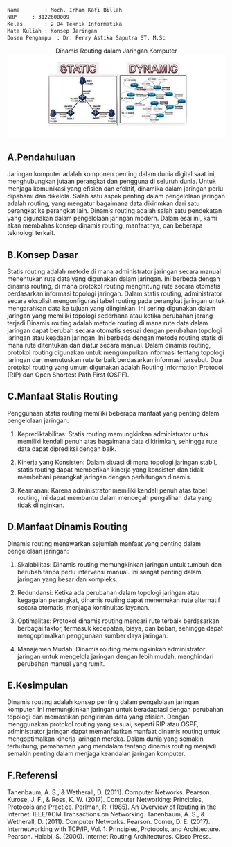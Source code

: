     
    Nama		: Moch. Irham Kafi Billah
    NRP		: 3122600009
    Kelas		: 2 D4 Teknik Informatika
    Mata Kuliah	: Konsep Jaringan
    Dosen Pengampu	: Dr. Ferry Astika Saputra ST, M.Sc

<div align="center">
   <a>Dinamis Routing dalam Jaringan Komputer</a>
</div>
<div align="center">
<img src="./assets/accurate.id-Routing-Adalah-Ini-Pengertian-Fungsi-Jenis-dan-Cara-Kerjanya.jpg">
</div>

## A.Pendahuluan

Jaringan komputer adalah komponen penting dalam dunia digital saat ini, menghubungkan jutaan perangkat dan pengguna di seluruh dunia. Untuk menjaga komunikasi yang efisien dan efektif, dinamika dalam jaringan perlu dipahami dan dikelola. Salah satu aspek penting dalam pengelolaan jaringan adalah routing, yang mengatur bagaimana data dikirimkan dari satu perangkat ke perangkat lain. Dinamis routing adalah salah satu pendekatan yang digunakan dalam pengelolaan jaringan modern. Dalam esai ini, kami akan membahas konsep dinamis routing, manfaatnya, dan beberapa teknologi terkait.

## B.Konsep Dasar

Statis routing adalah metode di mana administrator jaringan secara manual menentukan rute data yang digunakan dalam jaringan. Ini berbeda dengan dinamis routing, di mana protokol routing menghitung rute secara otomatis berdasarkan informasi topologi jaringan. Dalam statis routing, administrator secara eksplisit mengonfigurasi tabel routing pada perangkat jaringan untuk mengarahkan data ke tujuan yang diinginkan. Ini sering digunakan dalam jaringan yang memiliki topologi sederhana atau ketika perubahan jarang terjadi.Dinamis routing adalah metode routing di mana rute data dalam jaringan dapat berubah secara otomatis sesuai dengan perubahan topologi jaringan atau keadaan jaringan. Ini berbeda dengan metode routing statis di mana rute ditentukan dan diatur secara manual. Dalam dinamis routing, protokol routing digunakan untuk mengumpulkan informasi tentang topologi jaringan dan memutuskan rute terbaik berdasarkan informasi tersebut. Dua protokol routing yang umum digunakan adalah Routing Information Protocol (RIP) dan Open Shortest Path First (OSPF).

## C.Manfaat Statis Routing
Penggunaan statis routing memiliki beberapa manfaat yang penting dalam pengelolaan jaringan:

1. Keprediktabilitas: Statis routing memungkinkan administrator untuk memiliki kendali penuh atas bagaimana data dikirimkan, sehingga rute data dapat diprediksi dengan baik.

2. Kinerja yang Konsisten: Dalam situasi di mana topologi jaringan stabil, statis routing dapat memberikan kinerja yang konsisten dan tidak membebani perangkat jaringan dengan perhitungan dinamis.

3. Keamanan: Karena administrator memiliki kendali penuh atas tabel routing, ini dapat membantu dalam mencegah pengalihan data yang tidak diinginkan.

## D.Manfaat Dinamis Routing

Dinamis routing menawarkan sejumlah manfaat yang penting dalam pengelolaan jaringan:

1. Skalabilitas: Dinamis routing memungkinkan jaringan untuk tumbuh dan berubah tanpa perlu intervensi manual. Ini sangat penting dalam jaringan yang besar dan kompleks.

2. Redundansi: Ketika ada perubahan dalam topologi jaringan atau kegagalan perangkat, dinamis routing dapat menemukan rute alternatif secara otomatis, menjaga kontinuitas layanan.

3. Optimalitas: Protokol dinamis routing mencari rute terbaik berdasarkan berbagai faktor, termasuk kecepatan, biaya, dan beban, sehingga dapat mengoptimalkan penggunaan sumber daya jaringan.

4. Manajemen Mudah: Dinamis routing memungkinkan administrator jaringan untuk mengelola jaringan dengan lebih mudah, menghindari perubahan manual yang rumit.

## E.Kesimpulan

Dinamis routing adalah konsep penting dalam pengelolaan jaringan komputer. Ini memungkinkan jaringan untuk beradaptasi dengan perubahan topologi dan memastikan pengiriman data yang efisien. Dengan menggunakan protokol routing yang sesuai, seperti RIP atau OSPF, administrator jaringan dapat memanfaatkan manfaat dinamis routing untuk mengoptimalkan kinerja jaringan mereka. Dalam dunia yang semakin terhubung, pemahaman yang mendalam tentang dinamis routing menjadi semakin penting dalam menjaga keandalan jaringan komputer.

## F.Referensi

Tanenbaum, A. S., & Wetherall, D. (2011). Computer Networks. Pearson.
Kurose, J. F., & Ross, K. W. (2017). Computer Networking: Principles, Protocols and Practice.
Perlman, R. (1985). An Overview of Routing in the Internet. IEEE/ACM Transactions on Networking.
Tanenbaum, A. S., & Wetherall, D. (2011). Computer Networks. Pearson.
Comer, D. E. (2017). Internetworking with TCP/IP, Vol. 1: Principles, Protocols, and Architecture. Pearson.
Halabi, S. (2000). Internet Routing Architectures. Cisco Press.